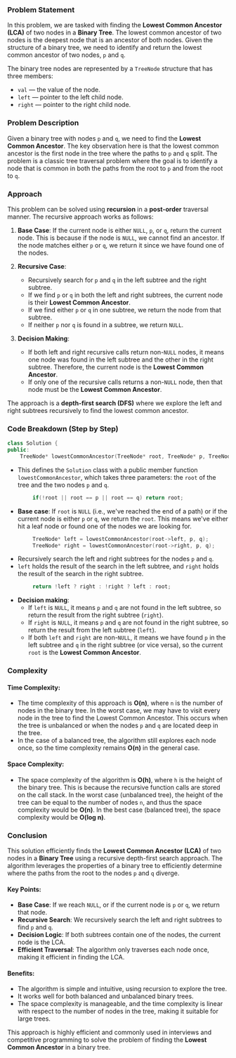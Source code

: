 ### Problem Statement

In this problem, we are tasked with finding the **Lowest Common Ancestor (LCA)** of two nodes in a **Binary Tree**. The lowest common ancestor of two nodes is the deepest node that is an ancestor of both nodes. Given the structure of a binary tree, we need to identify and return the lowest common ancestor of two nodes, `p` and `q`. 

The binary tree nodes are represented by a `TreeNode` structure that has three members:
- `val` — the value of the node.
- `left` — pointer to the left child node.
- `right` — pointer to the right child node.

### Problem Description

Given a binary tree with nodes `p` and `q`, we need to find the **Lowest Common Ancestor**. The key observation here is that the lowest common ancestor is the first node in the tree where the paths to `p` and `q` split. The problem is a classic tree traversal problem where the goal is to identify a node that is common in both the paths from the root to `p` and from the root to `q`.

### Approach

This problem can be solved using **recursion** in a **post-order** traversal manner. The recursive approach works as follows:
1. **Base Case**: If the current node is either `NULL`, `p`, or `q`, return the current node. This is because if the node is `NULL`, we cannot find an ancestor. If the node matches either `p` or `q`, we return it since we have found one of the nodes.
   
2. **Recursive Case**:
    - Recursively search for `p` and `q` in the left subtree and the right subtree.
    - If we find `p` or `q` in both the left and right subtrees, the current node is their **Lowest Common Ancestor**.
    - If we find either `p` or `q` in one subtree, we return the node from that subtree.
    - If neither `p` nor `q` is found in a subtree, we return `NULL`.

3. **Decision Making**:
    - If both left and right recursive calls return non-`NULL` nodes, it means one node was found in the left subtree and the other in the right subtree. Therefore, the current node is the **Lowest Common Ancestor**.
    - If only one of the recursive calls returns a non-`NULL` node, then that node must be the **Lowest Common Ancestor**.

The approach is a **depth-first search (DFS)** where we explore the left and right subtrees recursively to find the lowest common ancestor.

### Code Breakdown (Step by Step)

```cpp
class Solution {
public:
    TreeNode* lowestCommonAncestor(TreeNode* root, TreeNode* p, TreeNode* q) {
```
- This defines the `Solution` class with a public member function `lowestCommonAncestor`, which takes three parameters: the `root` of the tree and the two nodes `p` and `q`.

```cpp
        if(!root || root == p || root == q) return root;
```
- **Base case**: If `root` is `NULL` (i.e., we've reached the end of a path) or if the current node is either `p` or `q`, we return the `root`. This means we've either hit a leaf node or found one of the nodes we are looking for.

```cpp
        TreeNode* left = lowestCommonAncestor(root->left, p, q);
        TreeNode* right = lowestCommonAncestor(root->right, p, q);
```
- Recursively search the left and right subtrees for the nodes `p` and `q`. 
- `left` holds the result of the search in the left subtree, and `right` holds the result of the search in the right subtree.

```cpp
        return !left ? right : !right ? left : root;
```
- **Decision making**:
  - If `left` is `NULL`, it means `p` and `q` are not found in the left subtree, so return the result from the right subtree (`right`).
  - If `right` is `NULL`, it means `p` and `q` are not found in the right subtree, so return the result from the left subtree (`left`).
  - If both `left` and `right` are non-`NULL`, it means we have found `p` in the left subtree and `q` in the right subtree (or vice versa), so the current `root` is the **Lowest Common Ancestor**.

### Complexity

#### Time Complexity:
- The time complexity of this approach is **O(n)**, where `n` is the number of nodes in the binary tree. In the worst case, we may have to visit every node in the tree to find the Lowest Common Ancestor. This occurs when the tree is unbalanced or when the nodes `p` and `q` are located deep in the tree.
- In the case of a balanced tree, the algorithm still explores each node once, so the time complexity remains **O(n)** in the general case.

#### Space Complexity:
- The space complexity of the algorithm is **O(h)**, where `h` is the height of the binary tree. This is because the recursive function calls are stored on the call stack. In the worst case (unbalanced tree), the height of the tree can be equal to the number of nodes `n`, and thus the space complexity would be **O(n)**. In the best case (balanced tree), the space complexity would be **O(log n)**.

### Conclusion

This solution efficiently finds the **Lowest Common Ancestor (LCA)** of two nodes in a **Binary Tree** using a recursive depth-first search approach. The algorithm leverages the properties of a binary tree to efficiently determine where the paths from the root to the nodes `p` and `q` diverge.

#### Key Points:
- **Base Case**: If we reach `NULL`, or if the current node is `p` or `q`, we return that node.
- **Recursive Search**: We recursively search the left and right subtrees to find `p` and `q`.
- **Decision Logic**: If both subtrees contain one of the nodes, the current node is the LCA.
- **Efficient Traversal**: The algorithm only traverses each node once, making it efficient in finding the LCA.

#### Benefits:
- The algorithm is simple and intuitive, using recursion to explore the tree.
- It works well for both balanced and unbalanced binary trees.
- The space complexity is manageable, and the time complexity is linear with respect to the number of nodes in the tree, making it suitable for large trees.

This approach is highly efficient and commonly used in interviews and competitive programming to solve the problem of finding the **Lowest Common Ancestor** in a binary tree.